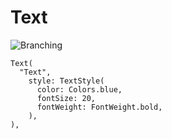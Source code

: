 # Text

![Branching](https://docs.google.com/uc?id=1TsxI7lIbnuUb-n3ATBedKRIwH3X4Z338)

```
Text(
  "Text",
    style: TextStyle(
      color: Colors.blue,
      fontSize: 20,
      fontWeight: FontWeight.bold,
    ),
),
```
